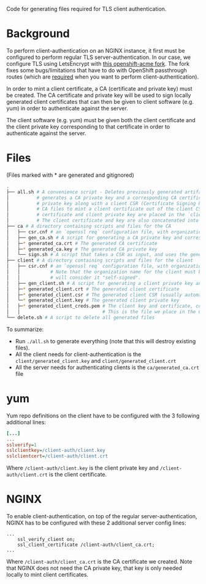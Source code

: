 Code for generating files required for TLS client authentication.

# Background
To perform client-authentication on an NGINX instance, it first must be configured to perform regular TLS server-authentication. In our case, we configure TLS using LetsEncrypt with [this openshift-acme fork](https://github.com/omertuc/openshift-acme). The fork fixes some bugs/limitations that have to do with OpenShift passthrough routes (which are [required](https://docs.openshift.com/container-platform/4.7/networking/routes/secured-routes.html#nw-ingress-creating-a-passthrough-route_secured-routes) when you want to perform client-authentication).

In order to mint a client certificate, a CA (certificate and private key) must be created. The CA certificate and private key will be used to sign locally generated client certificates that can then be given to client software (e.g. yum) in order to authenticate against the server.

The client software (e.g. yum) must be given both the client certificate and the client private key corresponding to that certificate in order to authenticate against the server.

# Files 
(Files marked with * are generated and gitignored) 
```bash
.
├── all.sh # A convenience script - Deletes previously generated artifacts, 
│          # generates a CA private key and a corresponding CA certificate, generates a client
│          # private key along with a client CSR (Certificate Signing Request), then uses the
│          # CA files to mint a client certificate out of the client CSR. The resulting client
│          # certificate and client private key are placed in the `client` directory.
│          # The client certificate and key are also concatenated into `generated_client_creds.pem`.
├── ca # A directory containing scripts and files for the CA
│   ├── csr.cnf # an `openssl req` configuration file, with organization name & country details for the CA.
│   ├── gen_ca.sh # A script for generating a CA private key and corresponding certificate.
│   ├─* generated_ca.crt # The generated CA certificate
│   ├─* generated_ca.key # The generated CA private key
│   └── sign.sh # A script that takes a CSR as input, and uses the generated CA files to mint a client certificate.
├── client # A directory containing scripts and files for the client
│   ├── csr.cnf # an `openssl req` configuration file, with organization name & country details for the client.
│   │           # Note that the organization name for the client must be different from the server, otherwise NGINX
│   │           # will consider it "self-signed".
│   ├── gen_client.sh # A script for generating a client private key and corresponding certificate.
│   ├─* generated_client.crt # The generated client certificate
│   ├─* generated_client.csr # The generated client CSR (usually automatically deleted by `all.sh`)
│   └─* generated_client.key # The generated client private key
│   ├─* generated_client_creds.pem # The client key and certificate, concatenated - for convenience. 
│   │                              # This is the file we place in the CI vault
└── delete.sh # A script to delete all generated files
```

To summarize:
- Run `./all.sh` to generate everything (note that this will destroy existing files).
- All the client needs for client-authentication is the `client/generated_client.key` and `client/generated_client.crt`
- All the server needs for authenticating clients is the `ca/generated_ca.crt` file

# yum
Yum repo definitions on the client have to be configured with the 3 following additional lines:

```ini
[...]
...
sslverify=1
sslclientkey=/client-auth/client.key
sslclientcert=/client-auth/client.crt
```

Where `/client-auth/client.key` is the client private key and `/client-auth/client.crt` is the client certificate.

# NGINX
To enable client-authentication, on top of the regular server-authentication, NGINX has to be configured with these 2 additional server config lines: 
```
...
    ssl_verify_client on;
    ssl_client_certificate /client-auth/client_ca.crt;
...
```
Where `/client-auth/client_ca.crt` is the CA certificate we created. Note that NGINX does not need the CA private key, that key is only needed locally to mint client certificates.




